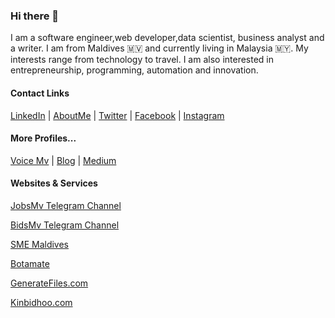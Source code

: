 ### Hi there 👋

I am a software engineer,web developer,data scientist, business analyst and a writer. I am from Maldives 🇲🇻  and currently living in Malaysia 🇲🇾. My interests range from technology to travel. I am also interested in entrepreneurship, programming, automation and innovation.


#### Contact Links
[LinkedIn](https://linkedin.com/in/muhammadhuaiman) | [AboutMe](https://about.me/aimme) | [Twitter](https://twitter.com/mohamed_aiman) | [Facebook](https://fb.com/muhammadhu.aiman) | [Instagram](https://instagram.com/muhammadhu.aiman)

#### More Profiles...
[Voice Mv](https://voice.mv/author/36) | [Blog](https://mohamedaiman.me) | [Medium](https://medium.com/@aimme)

#### Websites & Services

[JobsMv Telegram Channel](https://t.me/jobsmv)

[BidsMv Telegram Channel](https://t.me/bidsmv)

[SME Maldives](https://smemaldives.com)

[Botamate](https://botamate.online)

[GenerateFiles.com](https://generatefiles.com)

[Kinbidhoo.com](https://kinbidhoo.com)

<!--
**mohamed-aiman/mohamed-aiman** is a ✨ _special_ ✨ repository because its `README.md` (this file) appears on your GitHub profile.

Here are some ideas to get you started:

- 🔭 I’m currently working on ...
- 🌱 I’m currently learning ...
- 👯 I’m looking to collaborate on ...
- 🤔 I’m looking for help with ...
- 💬 Ask me about ...
- 📫 How to reach me: ...
- 😄 Pronouns: ...
- ⚡ Fun fact: ...
-->
